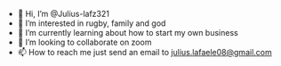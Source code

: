 - 👋 Hi, I’m @Julius-lafz321
- 👀 I’m interested in rugby, family and god
- 🌱 I’m currently learning about how to start my own business
- 💞️ I’m looking to collaborate on zoom
- 📫 How to reach me just send an email to julius.lafaele08@gmail.com

<!---
Julius-lafz321/Julius-lafz321 is a ✨ special ✨ repository because its `README.md` (this file) appears on your GitHub profile.
You can click the Preview link to take a look at your changes.
--->
